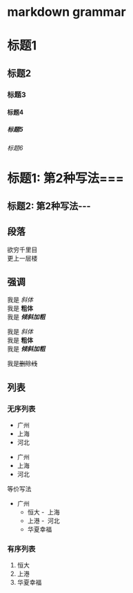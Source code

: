 # markdown grammar

# 标题1
## 标题2
### 标题3
#### 标题4
##### 标题5
###### 标题6

标题1: 第2种写法===
===

标题2: 第2种写法---
---

## 段落
欲穷千里目  
更上一层楼

## 强调
我是 *斜体*  
我是 **粗体**    
我是 ***倾斜加粗***  

我是 _斜体_  
我是 __粗体__    
我是 ___倾斜加粗___  

我是~~删除线~~

## 列表
### 无序列表
*  广州  
*  上海  
*  河北  

+  广州
+  上海
+  河北

等价写法  
-  广州
    -  恒大
-  上海
    -  上港
-  河北
    -  华夏幸福
 
### 有序列表
1.  恒大
2.  上港
3.  华夏幸福
